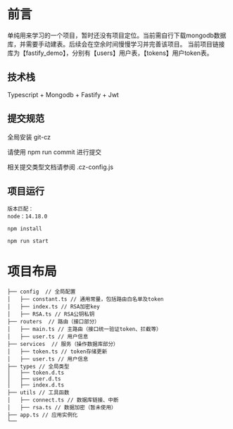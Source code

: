 # 前言

单纯用来学习的一个项目，暂时还没有项目定位。当前需自行下载mongodb数据库，并需要手动建表。后续会在空余时间慢慢学习并完善该项目。
当前项目链接库为【fastify_demo】，分别有【users】用户表，【tokens】用户token表。


## 技术栈

Typescript + Mongodb + Fastify + Jwt

## 提交规范

全局安装 git-cz

请使用 npm run commit 进行提交

相关提交类型文档请参阅 .cz-config.js

## 项目运行

```
版本匹配：
node：14.18.0 
```

```
npm install
```

```
npm run start
```

# 项目布局

```shell
├── config  // 全局配置
│   ├── constant.ts // 通用常量，包括路由白名单及token
│   ├── index.ts // RSA加密key
│   ├── RSA.ts // RSA公钥私钥
├── routers  // 路由（接口部分）
│   ├── main.ts // 主路由（接口统一验证token、拦截等）
│   ├── user.ts // 用户信息
├── services  // 服务（操作数据库部分）
│   ├── token.ts // token存储更新
│   ├── user.ts // 用户信息
├── types // 全局类型 
│   ├── token.d.ts
│   ├── user.d.ts 
│   ├── index.d.ts 
├── utils // 工具函数
│   ├── connect.ts // 数据库链接、中断
│   ├── rsa.ts // 数据加密（暂未使用）
├── app.ts // 应用实例化
└──
```

